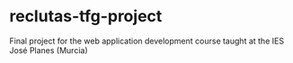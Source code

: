 # reclutas-tfg-project
Final project for the web application development course taught at the IES José Planes (Murcia)
